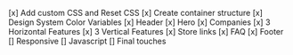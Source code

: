 [x] Add custom CSS and Reset CSS
[x] Create container structure
[x] Design System Color Variables
[x] Header
[x] Hero
[x] Companies
[x] 3 Horizontal Features
[x] 3 Vertical Features
[x] Store links
[x] FAQ
[x] Footer
[] Responsive
[] Javascript
[] Final touches